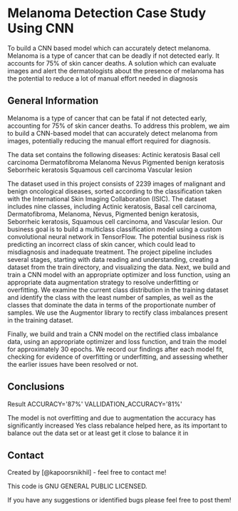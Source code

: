 # Melanoma Detection Case Study Using CNN
To build a CNN based model which can accurately detect melanoma. Melanoma is a type of cancer that can be deadly if not detected early. It accounts for 75% of skin cancer deaths. A solution which can evaluate images and alert the dermatologists about the presence of melanoma has the potential to reduce a lot of manual effort needed in diagnosis

## General Information
Melanoma is a type of cancer that can be fatal if not detected early, accounting for 75% of skin cancer deaths. To address this problem, we aim to build a CNN-based model that can accurately detect melanoma from images, potentially reducing the manual effort required for diagnosis.

The data set contains the following diseases:
Actinic keratosis Basal cell carcinoma Dermatofibroma Melanoma Nevus Pigmented benign keratosis Seborrheic keratosis Squamous cell carcinoma Vascular lesion

The dataset used in this project consists of 2239 images of malignant and benign oncological diseases, sorted according to the classification taken with the International Skin Imaging Collaboration (ISIC). The dataset includes nine classes, including Actinic keratosis, Basal cell carcinoma, Dermatofibroma, Melanoma, Nevus, Pigmented benign keratosis, Seborrheic keratosis, Squamous cell carcinoma, and Vascular lesion. Our business goal is to build a multiclass classification model using a custom convolutional neural network in TensorFlow. The potential business risk is predicting an incorrect class of skin cancer, which could lead to misdiagnosis and inadequate treatment.
The project pipeline includes several stages, starting with data reading and understanding, creating a dataset from the train directory, and visualizing the data. Next, we build and train a CNN model with an appropriate optimizer and loss function, using an appropriate data augmentation strategy to resolve underfitting or overfitting. We examine the current class distribution in the training dataset and identify the class with the least number of samples, as well as the classes that dominate the data in terms of the proportionate number of samples. We use the Augmentor library to rectify class imbalances present in the training dataset.

Finally, we build and train a CNN model on the rectified class imbalance data, using an appropriate optimizer and loss function, and train the model for approximately 30 epochs. We record our findings after each model fit, checking for evidence of overfitting or underfitting, and assessing whether the earlier issues have been resolved or not.
<!-- You don't have to answer all the questions - just the ones relevant to your project. -->

## Conclusions
Result
ACCURACY='87%' VALLIDATION_ACCURACY='81%'

The model is not overfitting and due to augmentation the accuracy has significantly increased Yes class rebalance helped here, as its important to balance out the data set or at least get it close to balance it in

## Contact
Created by [@kapoorsnikhil] - feel free to contact me!


This code is GNU GENERAL PUBLIC LICENSED.

If you have any suggestions or identified bugs please feel free to post them!